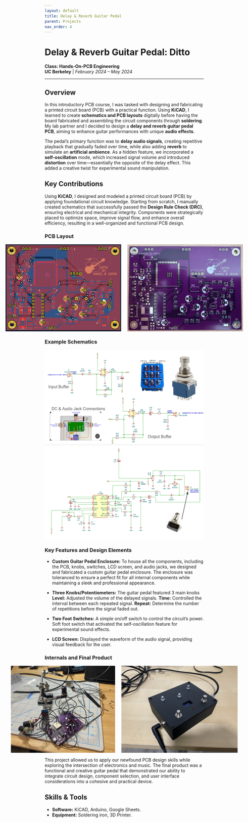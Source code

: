 ```yaml
---
layout: default
title: Delay & Reverb Guitar Pedal
parent: Projects
nav_order: 4
---
```


# Delay & Reverb Guitar Pedal: Ditto
**Class: Hands-On-PCB Engineering**  
**UC Berkeley** | *February 2024 – May 2024*

---

## Overview 
In this introductory PCB course, I was tasked with designing and fabricating a printed circuit board (PCB) with a practical function. Using **KiCAD**, I learned to create **schematics and PCB layouts** digitally before having the board fabricated and assembling the circuit components through **soldering**. My lab partner and I decided to design a **delay and reverb guitar pedal PCB**, aiming to enhance guitar performances with unique **audio effects**.

The pedal’s primary function was to **delay audio signals**, creating repetitive playback that gradually faded over time, while also adding **reverb** to simulate an **artificial ambience**. As a hidden feature, we incorporated a **self-oscillation** mode, which increased signal volume and introduced **distortion** over time—essentially the opposite of the delay effect. This added a creative twist for experimental sound manipulation.

## Key Contributions
Using **KiCAD**, I designed and modeled a printed circuit board (PCB) by applying foundational circuit knowledge. Starting from scratch, I manually created schematics that successfully passed the **Design Rule Check (DRC)**, ensuring electrical and mechanical integrity. Components were strategically placed to optimize space, improve signal flow, and enhance overall efficiency, resulting in a well-organized and functional PCB design.

### PCB Layout 

<div style="display: flex; justify-content: center; gap: 20px;">
  <img src="assets/guitarpedal_layout.png" alt="guitarpedal_layout" style="height: 275px; width: auto;">
  <img src="assets/pcb.png" alt="pcb" style="height: 275px; width: auto;">
</div>

### Example Schematics
<div style="display: flex; justify-content: center; gap: 20px;">
  <img src="assets/schematic2.png" alt="schematic2" style="height: 300px; width: auto;">
</div>

<div style="display: flex; justify-content: center; gap: 20px;">
  <img src="assets/schematic3.png" alt="schematic3" style="height: 300px; width: auto;">
</div>

### Key Features and Design Elements
- **Custom Guitar Pedal Enclosure:** To house all the components, including the PCB, knobs, switches, LCD screen, and audio jacks, we designed and fabricated a custom guitar pedal enclosure. The enclosure was toleranced to ensure a perfect fit for all internal components while maintaining a sleek and professional appearance.

- **Three Knobs/Potentiometers:**  The guitar pedal featured 3 main knobs
**Level:** Adjusted the volume of the delayed signals.
**Time:** Controlled the interval between each repeated signal.
**Repeat:** Determine the number of repetitions before the signal faded out.

- **Two Foot Switches:** A simple on/off switch to control the circuit’s power. Soft foot switch that activated the self-oscillation feature for experimental sound effects.

- **LCD Screen:**  Displayed the waveform of the audio signal, providing visual feedback for the user.

### Internals and Final Product
<div style="display: flex; justify-content: center; gap: 20px;">
  <img src="assets/guitarpedal_internals.png" alt="guitarpedal_internals" style="height: 275px; width: auto;">
  <img src="assets/guitarpedal_final.png" alt="guitarpedal_final" style="height: 275px; width: auto;">
</div>

This project allowed us to apply our newfound PCB design skills while exploring the intersection of electronics and music. The final product was a functional and creative guitar pedal that demonstrated our ability to integrate circuit design, component selection, and user interface considerations into a cohesive and practical device.

## Skills & Tools  
- **Software:** KiCAD, Arduino, Google Sheets.
- **Equipment:** Soldering iron, 3D Printer.

